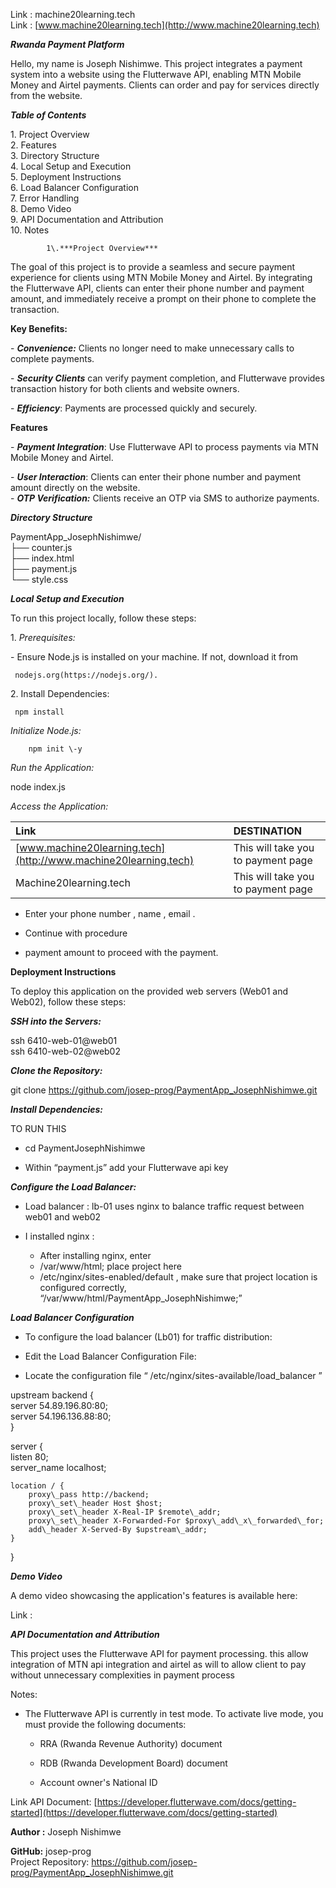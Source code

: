 Link : machine20learning.tech  
Link : [www.machine20learning.tech](http://www.machine20learning.tech)

 ***Rwanda Payment Platform***

Hello,  my name is Joseph Nishimwe. This project integrates a payment system into a website using the Flutterwave API, enabling MTN Mobile Money and Airtel payments. Clients can order and pay for services directly from the website.

***Table of Contents***

1\. Project Overview  
2\. Features  
3\. Directory Structure  
4\. Local Setup and Execution  
5\. Deployment Instructions  
6\. Load Balancer Configuration  
7\. Error Handling  
8\. Demo Video  
9\. API Documentation and Attribution  
10\. Notes

 		 	1\.***Project Overview***

The goal of this project is to provide a seamless and secure payment experience for clients using MTN Mobile Money and Airtel. By integrating the Flutterwave API, clients can enter their phone number and payment amount, and immediately receive a prompt on their phone to complete the transaction.

**Key Benefits:**

\- ***Convenience:*** Clients no longer need to make unnecessary calls to complete payments.

\- ***Security Clients*** can verify payment completion, and Flutterwave provides transaction history for both clients and website owners.

\- ***Efficiency***: Payments are processed quickly and securely.

**Features**

\- ***Payment Integration***: Use Flutterwave API to process payments via MTN Mobile Money and Airtel.

\- ***User Interaction***: Clients can enter their phone number and payment amount directly on the website.  
\- ***OTP Verification:*** Clients receive an OTP via SMS to authorize payments.

***Directory Structure***

PaymentApp\_JosephNishimwe/  
├── counter.js  
├── index.html   
├── payment.js  
└── style.css

***Local Setup and Execution***

To run this project locally, follow these steps:

1\. *Prerequisites:*

   \- Ensure Node.js is installed on your machine. If not, download it from   
       
     nodejs.org(https://nodejs.org/).

2\. Install Dependencies:  
     
     npm install

*Initialize Node.js:*

     	npm init \-y

*Run the Application:*

node index.js

*Access the Application:*

	

| Link  | DESTINATION |
| :---- | :---- |
| [www.machine20learning.tech](http://www.machine20learning.tech)  | This will take you to payment page  |
| Machine20learning.tech  | This will take you to payment page   |

* Enter your phone number , name , email .  
    
* Continue with procedure  
    
* payment amount to proceed with the payment.

**Deployment Instructions**

To deploy this application on the provided web servers (Web01 and Web02), follow these steps:

***SSH into the Servers:***

ssh 6410-web-01@web01  
ssh 6410-web-02@web02

***Clone the Repository:***

git clone https://github.com/josep-prog/PaymentApp_JosephNishimwe.git 

***Install Dependencies:***

 TO RUN THIS 

* cd PaymentJosephNishimwe

* Within “payment.js” add your Flutterwave api key

***Configure the Load Balancer:***

* Load balancer : lb-01 uses nginx to balance traffic request between web01 and web02  
    
* I installed nginx :   
  * After installing nginx, enter   
  * /var/www/html; place project here   
  * /etc/nginx/sites-enabled/default , make sure that project location is configured correctly,   “/var/www/html/PaymentApp_JosephNishimwe;”  
    

***Load Balancer Configuration***

* To configure the load balancer (Lb01) for traffic distribution:  
    
* Edit the Load Balancer Configuration File:  
    
* Locate the configuration file “ /etc/nginx/sites-available/load\_balancer ”

upstream backend {  
    server 54.89.196.80:80;  
    server 54.196.136.88:80;  
}

server {  
    listen 80;  
    server\_name localhost;

    location / {  
        proxy\_pass http://backend;  
        proxy\_set\_header Host $host;  
        proxy\_set\_header X-Real-IP $remote\_addr;  
        proxy\_set\_header X-Forwarded-For $proxy\_add\_x\_forwarded\_for;  
        add\_header X-Served-By $upstream\_addr;  
    }  
}

***Demo Video***

A demo video showcasing the application's features is available here:

Link : 

***API Documentation and Attribution***

This project uses the Flutterwave API for payment processing. this allow integration of MTN api integration and airtel as will to allow client to pay without unnecessary complexities in payment process

Notes: 

* The Flutterwave API is currently in test mode. To activate live mode, you must provide the following documents:

	* RRA (Rwanda Revenue Authority) document

	* RDB (Rwanda Development Board) document

	* Account owner's National ID

Link API Document: [https://developer.flutterwave.com/docs/getting-started](https://developer.flutterwave.com/docs/getting-started)  
 

**Author :** Joseph Nishimwe

**GitHub:** josep-prog  
Project Repository: https://github.com/josep-prog/PaymentApp_JosephNishimwe.git

